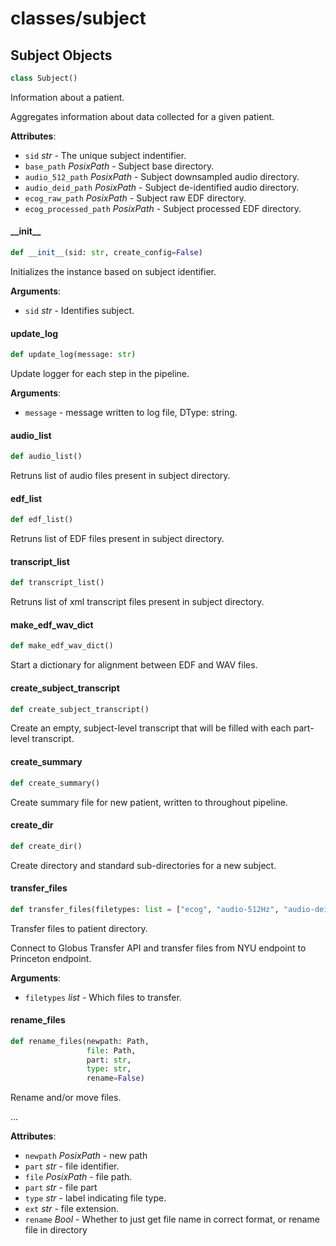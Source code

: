 <a id="classes/subject"></a>

# classes/subject

<a id="classes/subject.Subject"></a>

## Subject Objects

```python
class Subject()
```

Information about a patient.

Aggregates information about data collected for a given patient.

**Attributes**:

- `sid` _str_ - The unique subject indentifier.
- `base_path` _PosixPath_ - Subject base directory.
- `audio_512_path` _PosixPath_ - Subject downsampled audio directory.
- `audio_deid_path` _PosixPath_ - Subject de-identified audio directory.
- `ecog_raw_path` _PosixPath_ - Subject raw EDF directory.
- `ecog_processed_path` _PosixPath_ - Subject processed EDF directory.

<a id="classes/subject.Subject.__init__"></a>

#### \_\_init\_\_

```python
def __init__(sid: str, create_config=False)
```

Initializes the instance based on subject identifier.

**Arguments**:

- `sid` _str_ - Identifies subject.

<a id="classes/subject.Subject.update_log"></a>

#### update\_log

```python
def update_log(message: str)
```

Update logger for each step in the pipeline.

**Arguments**:

- `message` - message written to log file, DType: string.

<a id="classes/subject.Subject.audio_list"></a>

#### audio\_list

```python
def audio_list()
```

Retruns list of audio files present in subject directory.

<a id="classes/subject.Subject.edf_list"></a>

#### edf\_list

```python
def edf_list()
```

Retruns list of EDF files present in subject directory.

<a id="classes/subject.Subject.transcript_list"></a>

#### transcript\_list

```python
def transcript_list()
```

Retruns list of xml transcript files present in subject directory.

<a id="classes/subject.Subject.make_edf_wav_dict"></a>

#### make\_edf\_wav\_dict

```python
def make_edf_wav_dict()
```

Start a dictionary for alignment between EDF and WAV files.

<a id="classes/subject.Subject.create_subject_transcript"></a>

#### create\_subject\_transcript

```python
def create_subject_transcript()
```

Create an empty, subject-level transcript that will be filled with each part-level transcript.

<a id="classes/subject.Subject.create_summary"></a>

#### create\_summary

```python
def create_summary()
```

Create summary file for new patient, written to throughout pipeline.

<a id="classes/subject.Subject.create_dir"></a>

#### create\_dir

```python
def create_dir()
```

Create directory and standard sub-directories for a new subject.

<a id="classes/subject.Subject.transfer_files"></a>

#### transfer\_files

```python
def transfer_files(filetypes: list = ["ecog", "audio-512Hz", "audio-deid"])
```

Transfer files to patient directory.

Connect to Globus Transfer API and transfer files from NYU endpoint
to Princeton endpoint.

**Arguments**:

- `filetypes` _list_ - Which files to transfer.

<a id="classes/subject.Subject.rename_files"></a>

#### rename\_files

```python
def rename_files(newpath: Path,
                 file: Path,
                 part: str,
                 type: str,
                 rename=False)
```

Rename and/or move files.

...

**Attributes**:

- `newpath` _PosixPath_ - new path
- `part` _str_ - file identifier.
- `file` _PosixPath_ - file path.
- `part` _str_ - file part
- `type` _str_ - label indicating file type.
- `ext` _str_ - file extension.
- `rename` _Bool_ - Whether to just get file name in correct format, or rename file in directory

